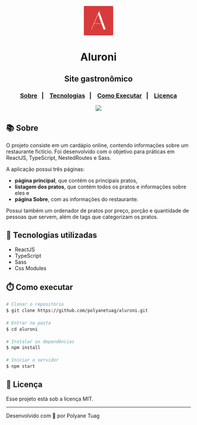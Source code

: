 <div align="center" justify-content="space-between">
  <img width= '80' src="./public/favicon.svg" /> 
  <h1>Aluroni</h1>
  <h2>Site gastronômico</h2>
</div>

<h3 align="center">  
  <p align="center">
    <a href="#-sobre">Sobre</a>&nbsp;&nbsp;&nbsp;|&nbsp;&nbsp;&nbsp;
    <a href="#-tecnologias">Tecnologias</a>&nbsp;&nbsp;&nbsp;|&nbsp;&nbsp;&nbsp;
    <a href="#-como-executar">Como Executar</a>&nbsp;&nbsp;&nbsp;|&nbsp;&nbsp;&nbsp;
    <a href="#-licença">Licença</a>
  </p>
</h3>

<div align="center">
    <img width= '800' src="./public/assets/pratos/gif.gif" /> 
</div>

## 📚 Sobre

O projeto consiste em um cardápio online, contendo informações sobre um restaurante fictício. Foi desenvolvido com o objetivo para práticas em ReactJS, TypeScript, NestedRoutes e Sass.

A aplicação possui três páginas: 
- **página principal**, que contém os principais pratos,
- **listagem dos pratos**, que contém todos os pratos e informações sobre eles e 
- **página Sobre**, com as informações do restaurante.
  
Possui também um ordenador de pratos por preço, porção e quantidade de pessoas que servem, além de tags que categorizam os pratos.

## 🚀 Tecnologias utilizadas

- ReactJS
- TypeScript
- Sass
- Css Modules

## ⏱️ Como executar

```bash
# Clonar o repositório
$ git clone https://github.com/polyanetuag/aluroni.git

# Entrar na pasta  
$ cd aluroni

# Instalar as dependências
$ npm install 

# Iniciar o servidor
$ npm start
```

## 📝 Licença

Esse projeto está sob a licença MIT.

---
Desenvolvido com 💜 por Polyane Tuag
